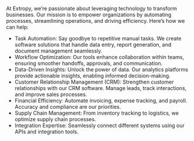 At Extropy, we’re passionate about leveraging technology to transform businesses. Our mission is to empower organizations by automating processes, streamlining operations, and driving efficiency. Here’s how we can help:

- Task Automation: Say goodbye to repetitive manual tasks. We create software solutions that handle data entry, report generation, and document management seamlessly.
- Workflow Optimization: Our tools enhance collaboration within teams, ensuring smoother handoffs, approvals, and communication.
- Data-Driven Insights: Unlock the power of data. Our analytics platforms provide actionable insights, enabling informed decision-making.
- Customer Relationship Management (CRM): Strengthen customer relationships with our CRM software. Manage leads, track interactions, and improve sales processes.
- Financial Efficiency: Automate invoicing, expense tracking, and payroll. Accuracy and compliance are our priorities.
- Supply Chain Management: From inventory tracking to logistics, we optimize supply chain processes.
- Integration Expertise: Seamlessly connect different systems using our APIs and integration tools.
